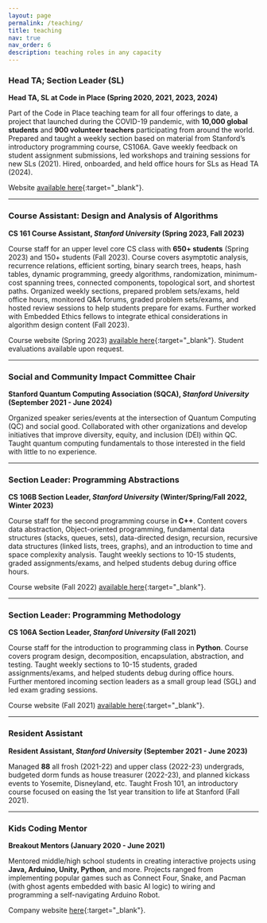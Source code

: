```yaml
---
layout: page
permalink: /teaching/
title: teaching
nav: true
nav_order: 6
description: teaching roles in any capacity
---
```


### **Head TA; Section Leader (SL)**

**Head TA, SL at Code in Place (Spring 2020, 2021, 2023, 2024)**

Part of the Code in Place teaching team for all four offerings to date, a project that launched during the COVID-19 pandemic, with **10,000 global students** and **900 volunteer teachers** participating from around the world. Prepared and taught a weekly section based on material from Stanford’s introductory programming course, CS106A. Gave weekly feedback on student assignment submissions, led workshops and training sessions for new SLs (2021). Hired, onboarded, and held office hours for SLs as Head TA (2024).

Website [available here](https://codeinplace.stanford.edu/){:target="_blank"}.

---

### **Course Assistant: Design and Analysis of Algorithms**

**CS 161 Course Assistant, *Stanford University* (Spring 2023, Fall 2023)**

Course staff for an upper level core CS class with **650+ students** (Spring 2023) and 150+ students (Fall 2023). Course covers asymptotic analysis, recurrence relations, efficient sorting, binary search trees, heaps, hash tables, dynamic programming, greedy algorithms, randomization, minimum-cost spanning trees, connected components, topological sort, and shortest paths. Organized weekly sections, prepared problem sets/exams, held office hours, monitored Q&A forums, graded problem sets/exams, and hosted review sessions to help students prepare for exams. Further worked with Embedded Ethics fellows to integrate ethical considerations in algorithm design content (Fall 2023).

Course website (Spring 2023) [available here](https://web.stanford.edu/class/archive/cs/cs161/cs161.1236/index.html){:target="_blank"}. Student evaluations available upon request.

---

### **Social and Community Impact Committee Chair**

**Stanford Quantum Computing Association (SQCA), *Stanford University* (September 2021 - June 2024)**

Organized speaker series/events at the intersection of Quantum Computing (QC) and social good. Collaborated with other organizations and develop initiatives that improve diversity, equity, and inclusion (DEI) within QC. Taught quantum computing fundamentals to those interested in the field with little to no experience.

---

### **Section Leader: Programming Abstractions**

**CS 106B Section Leader, *Stanford University* (Winter/Spring/Fall 2022, Winter 2023)**

Course staff for the second programming course in **C++**. Content covers data abstraction, Object-oriented programming, fundamental data structures (stacks, queues, sets), data-directed design, recursion, recursive data structures (linked lists, trees, graphs), and an introduction to time and space complexity analysis. Taught weekly sections to 10-15 students, graded assignments/exams, and helped students debug during office hours.

Course website (Fall 2022) [available here](https://web.stanford.edu/class/archive/cs/cs106b/cs106b.1232/){:target="_blank"}.

---

### **Section Leader: Programming Methodology**

**CS 106A Section Leader, *Stanford University* (Fall 2021)**

Course staff for the introduction to programming class in **Python**. Course covers program design, decomposition, encapsulation, abstraction, and testing. Taught weekly sections to 10-15 students, graded assignments/exams, and helped students debug during office hours. Further mentored incoming section leaders as a small group lead (SGL) and led exam grading sessions.

Course website (Fall 2021) [available here](https://web.stanford.edu/class/archive/cs/cs106a/cs106a.1222/){:target="_blank"}.

---

### **Resident Assistant**

**Resident Assistant, *Stanford University* (September 2021 - June 2023)**

Managed **88** all frosh (2021-22) and upper class (2022-23) undergrads, budgeted dorm funds as house treasurer (2022-23), and planned kickass events to Yosemite, Disneyland, etc. Taught Frosh 101, an introductory course focused on easing the 1st year transition to life at Stanford (Fall 2021).

---

### **Kids Coding Mentor**

**Breakout Mentors (January 2020 - June 2021)**

Mentored middle/high school students in creating interactive projects using **Java, Arduino, Unity, Python**, and more. Projects ranged from implementing popular games such as Connect Four, Snake, and Pacman (with ghost agents embedded with basic AI logic) to wiring and programming a self-navigating Arduino Robot.

Company website [here](https://breakoutmentors.com/){:target="_blank"}.
